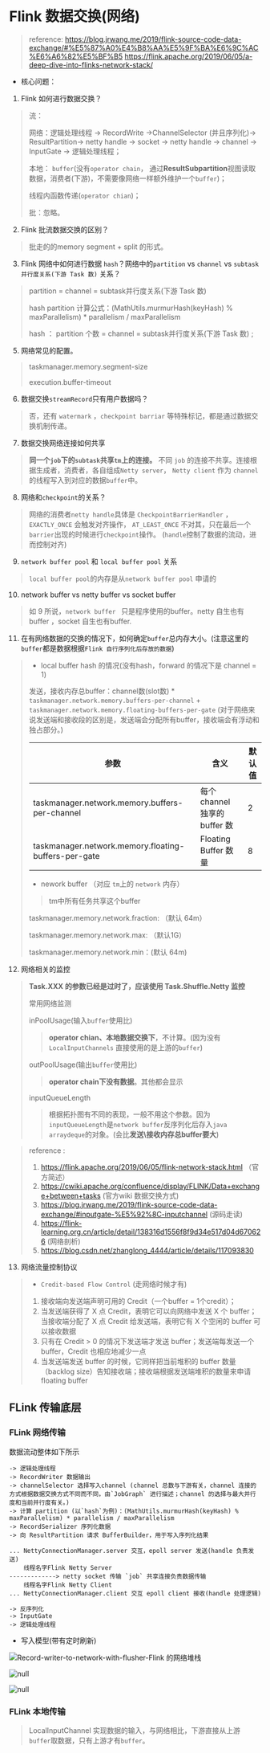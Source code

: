 # Flink 数据交换(网络)
> reference:
> https://blog.jrwang.me/2019/flink-source-code-data-exchange/#%E5%87%A0%E4%B8%AA%E5%9F%BA%E6%9C%AC%E6%A6%82%E5%BF%B5
> https://flink.apache.org/2019/06/05/a-deep-dive-into-flinks-network-stack/

- 核心问题：

1. Flink 如何进行数据交换？

> 流：
>
> 网络：逻辑处理线程 -> RecordWrite ->ChannelSelector (并且序列化)->  ResultPartition-> netty handle -> socket -> netty handle -> channel -> InputGate -> 逻辑处理线程；
>
> 本地： `buffer`(没有`operator chain`， 通过**ResultSubpartition**视图读取数据，消费者(下游)，不需要像网络一样额外维护一个`buffer`)；
>
>  线程内函数传递(`operator chian`)；
>
> 批：忽略。

2. Flink 批流数据交换的区别？

> 批走的的memory segment + split 的形式。

3. Flink 网络中如何进行数据 `hash`？网络中的`partition`  vs `channel` vs `subtask并行度关系(下游 Task 数)` 关系？

> partition = channel  = subtask并行度关系(下游 Task 数)
>
> hash partition 计算公式：(MathUtils.murmurHash(keyHash) % maxParallelism) * parallelism / maxParallelism
>
> hash ： partition 个数 = channel = subtask并行度关系(下游 Task 数) ; 

5. 网络常见的配置。

> taskmanager.memory.segment-size
>
> execution.buffer-timeout

6. 数据交换`streamRecord`只有用户数据吗？

> 否，还有 `watermark` ，`checkpoint barriar` 等特殊标记，都是通过数据交换机制传递。

7. 数据交换网络连接如何共享

> **同一个`job`下的`subtask`共享`tm`上的连接。** 不同 `job` 的连接不共享。连接根据生成者，消费者，各自组成`Netty server`， `Netty client` 作为 `channel` 的线程写入到对应的数据`buffer`中。

8. 网络和`checkpoint`的关系？

> 网络的消费者`netty handle`具体是 `CheckpointBarrierHandler` ，`EXACTLY_ONCE` 会触发对齐操作， `AT_LEAST_ONCE` 不对其，只在最后一个`barrier`出现的时候进行`checkpoint`操作。 (`handle`控制了数据的流动，进而控制对齐)

9. `network buffer pool` 和 `local buffer pool` 关系

> `local buffer pool`的内存是从`network buffer pool` 申请的

10. network buffer vs netty buffer vs socket buffer

> 如 9 所说，`network buffer ` 只是程序使用的buffer。netty 自生也有 buffer ，socket 自生也有buffer.

11. 在有网络数据的交换的情况下，如何确定`buffer`总内存大小。(注意这里的`buffer`都是数据根据`Flink 自行序列化后存放的数据`)

>- local buffer hash 的情况(没有hash，forward 的情况下是 channel = 1)
>
>发送，接收内存总buffer：channel数(slot数) * `taskmanager.network.memory.buffers-per-channel` + `taskmanager.network.memory.floating-buffers-per-gate`   (对于网络来说发送端和接收段的区别是，发送端会分配所有buffer，接收端会有浮动和独占部分。)
>
>| 参数                                                 | 含义                          | 默认值 |
>| ---------------------------------------------------- | ----------------------------- | ------ |
>| taskmanager.network.memory.buffers-per-channel       | 每个 channel 独享的 buffer 数 | 2      |
>| taskmanager.network.memory.floating-buffers-per-gate | Floating Buffer 数量          | 8      |
>
>- nework buffer （对应 `tm`上的 `network` 内存）
>
>> tm中所有任务共享这个buffer
>
>taskmanager.memory.network.fraction: （默认 64m）
>
>taskmanager.memory.network.max: （默认1G）
>
>taskmanager.memory.network.min：(默认 64m)

12. 网络相关的监控

> **Task.XXX 的参数已经是过时了，应该使用 Task.Shuffle.Netty 监控**
>
> 常用网络监测
>
> inPoolUsage(输入`buffer`使用比)
>
> >  **operator chian、本地数据交换下**，不计算。(因为没有 `LocalInputChannels` 直接使用的是上游的`buffer`)
>
> outPoolUsage(输出`buffer`使用比)
>
> > **operator chain下没有数据**。其他都会显示
>
> inputQueueLength
>
> > 根据拓扑图有不同的表现，一般不用这个参数。因为`inputQueueLength`是`network buffer`反序列化后存入`java arraydeque`的对象。(会比**发送\接收内存总buffer要大**)

> reference :
>
> 1. https://flink.apache.org/2019/06/05/flink-network-stack.html （官方简述）
> 2. https://cwiki.apache.org/confluence/display/FLINK/Data+exchange+between+tasks (官方wiki 数据交换方式)
> 3. https://blog.jrwang.me/2019/flink-source-code-data-exchange/#inputgate-%E5%92%8C-inputchannel (源码走读)
> 4. https://flink-learning.org.cn/article/detail/138316d1556f8f9d34e517d04d670626 (网络剖析)
> 5. https://blog.csdn.net/zhanglong_4444/article/details/117093830

13. 网络流量控制协议
> 
> - `Credit-based Flow Control` (走网络时候才有)
> 1. 接收端向发送端声明可用的 Credit（一个buffer = 1个credit）；
> 2. 当发送端获得了 X 点 Credit，表明它可以向网络中发送 X 个 buffer；当接收端分配了 X 点 Credit 给发送端，表明它有 X 个空闲的 buffer 可以接收数据
> 3. 只有在 Credit > 0 的情况下发送端才发送 buffer；发送端每发送一个 buffer，Credit 也相应地减少一点
> 4. 当发送端发送 buffer 的时候，它同样把当前堆积的 buffer 数量（backlog size）告知接收端；接收端根据发送端堆积的数量来申请 floating buffer

## FLink 传输底层

### FLink 网络传输

数据流动整体如下所示

```
-> 逻辑处理线程
-> RecordWriter 数据输出
-> channelSelector 选择写入channel (channel 总数与下游有关，channel 连接的方式根据数据交换方式不同而不同，由`JobGraph` 进行描述；channel 的选择与最大并行度和当前并行度有关。)
-> 计算 partition (以`hash`为例)：(MathUtils.murmurHash(keyHash) % maxParallelism) * parallelism / maxParallelism
-> RecordSerializer 序列化数据
-> 向 ResultPartition 请求 BufferBuilder，用于写入序列化结果

... NettyConnectionManager.server 交互，epoll server 发送(handle 负责发送)
    线程名字Flink Netty Server
-------------> netty socket 传输 `job` 共享连接负责数据传输
    线程名字Flink Netty Client
... NettyConnectionManager.client 交互 epoll client 接收(handle 处理逻辑)

-> 反序列化
-> InputGate 
-> 逻辑处理线程

```

- 写入模型(带有定时刷新)

![Record-writer-to-network-with-flusher-Flink 的网络堆栈](https://flink.apache.org/img/blog/2019-06-05-network-stack/flink-network-stack8.png)



![null](https://img.alicdn.com/imgextra/i2/O1CN01jFTUA81RWXwK5PreI_!!6000000002119-2-tps-1024-576.png)

![null](https://img.alicdn.com/imgextra/i4/O1CN01H0aEgY1mAewhXetKB_!!6000000004914-2-tps-1024-576.png)



### FLink 本地传输

> LocalInputChannel 实现数据的输入，与网络相比，下游直接从上游`buffer`取数据，只有上游才有`buffer`。